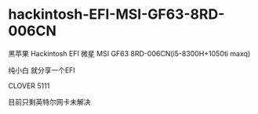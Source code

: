 # hackintosh-EFI-MSI-GF63-8RD-006CN

黑苹果 Hackintosh EFI 微星 MSI GF63 8RD-006CN(i5-8300H+1050ti maxq)

纯小白 就分享一个EFI

CLOVER 5111

目前只剩英特尔网卡未解决
